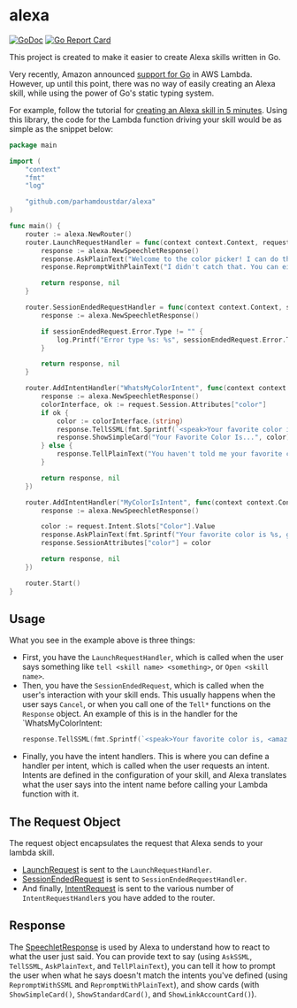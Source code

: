 # alexa

[![GoDoc](https://godoc.org/github.com/parhamdoustdar/alexa?status.svg)](https://godoc.org/github.com/parhamdoustdar/alexa)
[![Go Report Card](https://goreportcard.com/badge/github.com/parhamdoustdar/alexa)](https://goreportcard.com/report/github.com/parhamdoustdar/alexa)

This project is created to make it easier to create Alexa skills written in Go.

Very recently, Amazon announced [support for Go]() in AWS Lambda. However, up until this point, there was no way of easily creating an Alexa skill, while using the power of Go's static typing system.

For example, follow the tutorial for [creating an Alexa skill in 5 minutes](). Using this library, the code for the Lambda function driving your skill would be as simple as the snippet below:

```go
package main

import (
	"context"
	"fmt"
	"log"

	"github.com/parhamdoustdar/alexa"
)

func main() {
	router := alexa.NewRouter()
	router.LaunchRequestHandler = func(context context.Context, request *alexa.LaunchRequest) (*alexa.SpeechletResponse, error) {
		response := alexa.NewSpeechletResponse()
		response.AskPlainText("Welcome to the color picker! I can do the extraordinary job of remembering your favorite color for you. You can tell me what your favorite color is, and then ask me what it is!")
		response.RepromptWithPlainText("I didn't catch that. You can either tell me what your favorite color is, or if you've already told me, ask me what it is.")

		return response, nil
	}

	router.SessionEndedRequestHandler = func(context context.Context, sessionEndedRequest *alexa.SessionEndedRequest) (*alexa.SpeechletResponse, error) {
		response := alexa.NewSpeechletResponse()

		if sessionEndedRequest.Error.Type != "" {
			log.Printf("Error type %s: %s", sessionEndedRequest.Error.Type, sessionEndedRequest.Error.Message)
		}

		return response, nil
	}

	router.AddIntentHandler("WhatsMyColorIntent", func(context context.Context, request *alexa.IntentRequest) (*alexa.SpeechletResponse, error) {
		response := alexa.NewSpeechletResponse()
		colorInterface, ok := request.Session.Attributes["color"]
		if ok {
			color := colorInterface.(string)
			response.TellSSML(fmt.Sprintf(`<speak>Your favorite color is, <amazon:effect name="whispered">%s</amazon:effect>! Got it? <emphasis level="strong">%s</emphasis>!</speak>`, color, color))
			response.ShowSimpleCard("Your Favorite Color Is...", color)
		} else {
			response.TellPlainText("You haven't told me your favorite color yet.")
		}

		return response, nil
	})

	router.AddIntentHandler("MyColorIsIntent", func(context context.Context, request *alexa.IntentRequest) (*alexa.SpeechletResponse, error) {
		response := alexa.NewSpeechletResponse()

		color := request.Intent.Slots["Color"].Value
		response.AskPlainText(fmt.Sprintf("Your favorite color is %s, got it. You can now ask me what your favorite color is.", color))
		response.SessionAttributes["color"] = color

		return response, nil
	})

	router.Start()
}

```

## Usage

What you see in the example above is three things:

- First, you have the `LaunchRequestHandler`, which is called when the user says something like `tell <skill name> <something>`, or `Open <skill name>`.
- Then, you have the `SessionEndedRequest`, which is called when the user's interaction with your skill ends. This usually happens when the user says `Cancel`, or when you call one of the `Tell*` functions on the `Response` object. An example of this is in the handler for the `WhatsMyColorIntent:
  ```go
  response.TellSSML(fmt.Sprintf(`<speak>Your favorite color is, <amazon:effect name="whispered">%s</amazon:effect>! Got it? <emphasis level="strong">%s</emphasis>!</speak>`, color, color))
  ```
- Finally, you have the intent handlers. This is where you can define a handler per intent, which is called when the user requests an intent. Intents are defined in the configuration of your skill, and Alexa translates what the user says into the intent name before calling your Lambda function with it.

## The Request Object

The request object encapsulates the request that Alexa sends to your lambda skill.

- [LaunchRequest]() is sent to the `LaunchRequestHandler`.
- [SessionEndedRequest]() is sent to `SessionEndedRequestHandler`.
- And finally, [IntentRequest]() is sent to the various number of `IntentRequestHandler`s you have added to the router.

## Response

The [SpeechletResponse]() is used by Alexa to understand how to react to what the user just said. You can provide text to say (using `AskSSML`, `TellSSML`, `AskPlainText`, and `TellPlainText`), you can tell it how to prompt the user when what he says doesn't match the intents you've defined (using `RepromptWithSSML` and `RepromptWithPlainText`), and show cards (with `ShowSimpleCard()`, `ShowStandardCard()`, and `ShowLinkAccountCard()`).

[support for Go]: https://aws.amazon.com/blogs/compute/announcing-go-support-for-aws-lambda/
[creating an Alexa skill in 5 minutes]: https://developer.amazon.com/alexa-skills-kit/alexa-skill-quick-start-tutorial
[LaunchRequest]: https://godoc.org/github.com/parhamdoustdar/alexa#LaunchRequest
[SessionEndedRequest]: https://godoc.org/github.com/parhamdoustdar/alexa#SessionEndedRequest
[IntentRequest]: https://godoc.org/github.com/parhamdoustdar/alexa#IntentRequest
[SpeechletResponse]: https://godoc.org/github.com/parhamdoustdar/alexa#SpeechletResponse
